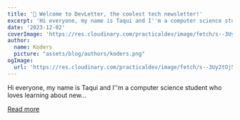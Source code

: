```yaml
---
title: '🤗 Welcome to DevLetter, the coolest tech newsletter!'
excerpt: 'Hi everyone, my name is Taqui and I''m a computer science student who loves learning about new...'
date: '2023-12-02'
coverImage: 'https://res.cloudinary.com/practicaldev/image/fetch/s--3Uy2tOj5--/c_imagga_scale,f_auto,fl_progressive,h_420,q_66,w_1000/https://dev-to-uploads.s3.amazonaws.com/uploads/articles/b7n0dje99qybnggq7jo4.gif'
author:
  name: Koders
  picture: "assets/blog/authors/koders.png"
ogImage:
  url: 'https://res.cloudinary.com/practicaldev/image/fetch/s--3Uy2tOj5--/c_imagga_scale,f_auto,fl_progressive,h_420,q_66,w_1000/https://dev-to-uploads.s3.amazonaws.com/uploads/articles/b7n0dje99qybnggq7jo4.gif'
---
```


Hi everyone, my name is Taqui and I''m a computer science student who loves learning about new...

[Read more](https://dev.to/random_ti/welcome-to-devletter-the-coolest-tech-newsletter-ec2)
